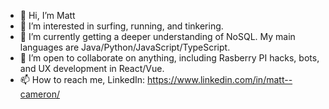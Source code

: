 - 👋 Hi, I’m Matt
- 👀 I’m interested in surfing, running, and tinkering.
- 🌱 I’m currently getting a deeper understanding of NoSQL. My main languages are Java/Python/JavaScript/TypeScript. 
- 💞️ I’m open to collaborate on anything, including Rasberry PI hacks, bots, and UX development in React/Vue.
- 📫 How to reach me, LinkedIn: https://www.linkedin.com/in/matt--cameron/

<!---
SirMattCam/SirMattCam is a ✨ special ✨ repository because its `README.md` (this file) appears on your GitHub profile.
You can click the Preview link to take a look at your changes.
--->

